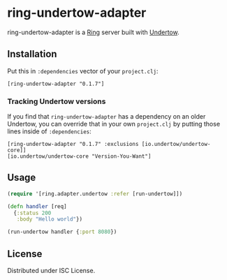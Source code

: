 # ring-undertow-adapter

ring-undertow-adapter is a [Ring](https://github.com/ring-clojure/ring) server built with
[Undertow](http://undertow.io).

## Installation

Put this in `:dependencies` vector of your `project.clj`:

    [ring-undertow-adapter "0.1.7"]

### Tracking Undertow versions

If you find that `ring-undertow-adapter` has a dependency on an older Undertow,
you can override that in your own `project.clj` by putting those lines inside of
`:dependencies`:

```
[ring-undertow-adapter "0.1.7" :exclusions [io.undertow/undertow-core]]
[io.undertow/undertow-core "Version-You-Want"]
```


## Usage

```clojure
(require '[ring.adapter.undertow :refer [run-undertow]])

(defn handler [req]
  {:status 200
   :body "Hello world"})

(run-undertow handler {:port 8080})
```

## License

Distributed under ISC License.
